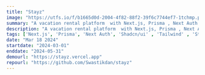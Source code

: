```yaml
---
title: "Stayz"
image: "https://utfs.io/f/b1665d0d-2004-4f82-88f2-39f6c7744ef7-1tchmp.png"
summary: "A vacation rental platform  with Next.js, Prisma , Next Auth and Shadcn/ui"
description: "A vacation rental platform  with Next.js, Prisma , Next Auth and Shadcn/ui"
tags: ['Next.js', 'Prisma', 'Next Auth', 'Shadcn/ui' , 'Tailwind' , 'Stripe' ]
date: "Mar 18 2024"
startdate: "2024-03-01"
enddate: "2024-05-31"
demourl: "https://stayz.vercel.app"
repourl: "https://github.com/Swastikdan/stayz"
---
```

